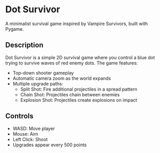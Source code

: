 # Dot Survivor

A minimalist survival game inspired by Vampire Survivors, built with Pygame.

## Description

Dot Survivor is a simple 2D survival game where you control a blue dot trying to survive waves of red enemy dots. The game features:

- Top-down shooter gameplay
- Automatic camera zoom as the world expands
- Multiple upgrade paths:
  - Split Shot: Fire additional projectiles in a spread pattern
  - Chain Shot: Projectiles chain between enemies
  - Explosion Shot: Projectiles create explosions on impact

## Controls

- WASD: Move player
- Mouse: Aim
- Left Click: Shoot
- Upgrades appear every 500 points

